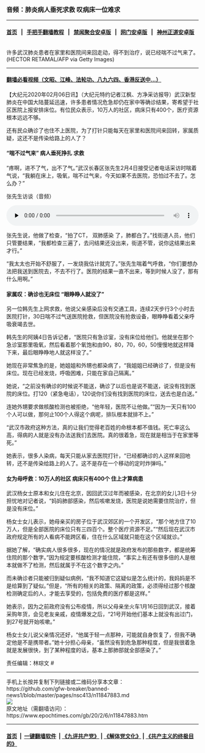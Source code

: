 ### 音频：肺炎病人垂死求救 叹病床一位难求
------------------------

#### [首页](https://github.com/gfw-breaker/banned-news1/blob/master/README.md) &nbsp;&nbsp;|&nbsp;&nbsp; [手把手翻墙教程](https://github.com/gfw-breaker/guides/wiki) &nbsp;&nbsp;|&nbsp;&nbsp; [禁闻聚合安卓版](https://github.com/gfw-breaker/bn-android) &nbsp;&nbsp;|&nbsp;&nbsp; [网门安卓版](https://github.com/oGate2/oGate) &nbsp;&nbsp;|&nbsp;&nbsp; [神州正道安卓版](https://github.com/SzzdOgate/update) 



<div><img alt="" class="aligncenter wp-post-image" src="https://i.epochtimes.com/assets/uploads/2020/02/GettyImages-1196446549-600x400.jpg"/>
<div class="red16 caption">
 <p>
  许多武汉肺炎患者在家里和医院间来回走动，得不到治疗，说已经喘不过气来了。(HECTOR RETAMAL/AFP via Getty Images)
 </p>
</div>
</div><hr/>

#### [翻墙必看视频（文昭、江峰、法轮功、八九六四、香港反送中...）](http://167.172.214.107/home.html)

<div><p>
 【大纪元2020年02月06日讯】（大纪元特约记者江枫、方净采访报导）武汉新型肺炎在中国大陆蔓延迅速，许多患者情况危急却仍在家中等确诊结果，寄希望于社区医院上报安排床位。有位民众表示，10万人的社区，病床只有400个，医疗资源根本远远不够。
</p>
<p>
 还有民众确诊了也住不上医院，为了打针只能每天在家里和医院间来回转，家属质疑，这还不是传染给路上的人了？
</p>
<h4>
 “喘不过气来”
 <ok href="https://www.epochtimes.com/gb/tag/%E7%97%85%E4%BA%BA%E5%9E%82%E6%AD%BB%E6%8C%A3%E6%89%8E.html">
  病人垂死挣扎
 </ok>
 求救
</h4>
<p>
 “疼啊，进不了气，出不了气。”武汉长春区张先生2月4日接受记者电话采访时喘着气说，“我躺在床上，吸氧，喘不过气来，今天如果不去医院，恐怕过不去了。怎么办？”
</p>
<p>
 张先生访谈（音频）
</p>
<!--[if lt IE 9]><script>document.createElement('audio');</script><![endif]-->
<audio class="wp-audio-shortcode" controls="controls" id="audio-11847883-1" preload="none" style="width: 100%;">
 <source src="http://i.epochtimes.com/assets/uploads/mp3/2020/02/7c72154986f0465811f62ec7c04953e0.mp3?_=1" type="audio/mpeg"/>
 <ok href="http://i.epochtimes.com/assets/uploads/mp3/2020/02/7c72154986f0465811f62ec7c04953e0.mp3">
  http://i.epochtimes.com/assets/uploads/mp3/2020/02/7c72154986f0465811f62ec7c04953e0.mp3
 </ok>
</audio>
<p>
 张先生说，他做了检查，“拍了CT，
 <ok href="https://www.epochtimes.com/gb/tag/%E5%8F%8C%E8%82%BA%E6%84%9F%E6%9F%93.html">
  双肺感染
 </ok>
 了，肺都白了。”找街道人员，他们只管要结果，“我都检查三遍了，去问结果还没出来，街道不管，说你这结果出来才行。”
</p>
<p>
 “我太太也开始不舒服了，一发烧我估计就完了。”张先生喘着气呼救，“你们要想办法把我送到医院去，不去不行了。医院的结果一直不出来，等到时候人没了，那有什么用啊。”
</p>
<h4>
 家属叹：确诊也无床位 “眼睁睁人就没了”
</h4>
<p>
 另一位韩先生上网求救，他说父亲感染后没有交通工具，连续2天步行3个小时去医院打针，30日喘不过气送医院抢救，但医院没有抢救设备，眼睁睁看着父亲呼吸衰竭去世。
</p>
<p>
 韩先生的阿姨4日告诉记者，“医院只有急诊室，没有床位给他们。他就坐在那个急诊室那里吸氧，然后看着那个氧饱和由90，80，70，60，50慢慢地就这样降下来，最后眼睁睁地人就这样没了。”
</p>
<p>
 她现在非常焦急的是，她姐姐和外甥也都染病了，“我姐姐已经确诊了，但是没有床位。现在已经发烧，呼吸困难，只能在家自己隔离。”
</p>
<p>
 她说，“之前没有确诊的时候说不能送，确诊了以后也是说不能送，说没有找到医院的床位。打120（紧急电话），120说你们没有找到医院的床位，送去也是白送。”
</p>
<p>
 连她外甥要求做核酸检测也被拒绝，“他年轻，医院不让他做。”“因为一天只有100个人可以做，那何止100个人得这个病呢，排队根本就排不上。”
</p>
<p>
 “武汉市政府这种方法，真的让我们觉得老百姓的命根本都不值钱。死亡率这么高，得病的人就是没有办法送我们去医院。真的很着急，现在就是相当于在家里等死。”
</p>
<p>
 她表示，很多人染病，每天只能从家去医院打针，“已经都确诊的人这样来回地转，还不是传染给路上的人了。这不是存在一个移动的定时炸弹吗。”
</p>
<h4>
 女为母呼救：10万人的社区 病床只有400个 住上才算病患
</h4>
<p>
 武汉杨女士原本和女儿住在北京，因回武汉过年而被感染，在北京的女儿3日十分担忧地对记者说，“妈妈肺部感染，然后咳嗽发烧，医院是说她需要住院治疗，但是没有床位。”
</p>
<p>
 杨女士女儿表示，她母亲买的房子位于武汉郊区的一个开发区，“那个地方住了10万人，但是全部医院的床位只有三四百个。整个医疗资源不足。”“然后现在武汉市政府规定所有的人看病不能跨区看，住在什么区域就只能在这个区域就诊。”
</p>
<p>
 据她了解，“确实病人很多很多，现在的情况就是政府发布的那些数字，都是统筹住院的那个数字。”因为规定要核酸检测才能住院，“事实上有还有很多倍的人是根本就做不了检测，然后就属于不在这个数字之内。”
</p>
<p>
 而未确诊者只能被归到疑似病例，“我不知道它这疑似是怎么统计的，我妈妈是不是给算到了疑似。”但是，“所有的相关的政策、隔离的政策，必须得经过那个核酸检测确定后的人，才能去享受的，包括免费的医疗都是这样。”
</p>
<p>
 她表示，因为之前政府没有公布疫情，所以父母亲坐火车1月16日回到武汉，接着采购年货，会见老友亲戚，疫情爆发之后，“21号开始他们基本上就没有出过门，到27号就开始咳嗽。”
</p>
<p>
 杨女士女儿说父亲情况还好，“他属于轻一点那种，可能就自身恢复了，但我不确定他是不是携带者。”她十分担心母亲，“虽然没有到危急那种程度，但是我很着急就是发展很快，到了某种程度的话，基本上那肺部就全部感染了。”
</p>
<p>
 责任编辑：林琮文 #
</p>
</div>
<hr/>
手机上长按并复制下列链接或二维码分享本文章：<br/>
https://github.com/gfw-breaker/banned-news1/blob/master/pages/nsc413/n11847883.md <br/>
<a href='https://github.com/gfw-breaker/banned-news1/blob/master/pages/nsc413/n11847883.md'><img src='https://github.com/gfw-breaker/banned-news1/blob/master/pages/nsc413/n11847883.md.png'/></a> <br/>
原文地址（需翻墙访问）：https://www.epochtimes.com/gb/20/2/6/n11847883.htm


------------------------
#### [首页](https://github.com/gfw-breaker/banned-news1/blob/master/README.md) &nbsp;|&nbsp; [一键翻墙软件](https://github.com/gfw-breaker/nogfw/blob/master/README.md) &nbsp;| [《九评共产党》](https://github.com/gfw-breaker/9ping.md/blob/master/README.md#九评之一评共产党是什么) | [《解体党文化》](https://github.com/gfw-breaker/jtdwh.md/blob/master/README.md) | [《共产主义的终极目的》](https://github.com/gfw-breaker/gczydzjmd.md/blob/master/README.md)


<img src='http://gfw-breaker.win/banned-news/pages/nsc413/n11847883.md' width='0px' height='0px'/>